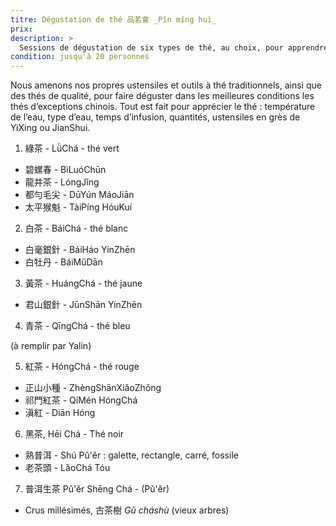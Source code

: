 ```yaml
---
titre: Dégustation de thé 品茗會 _Pǐn míng huì_
prix: 
description: >
  Sessions de dégustation de six types de thé, au choix, pour apprendre à connaître l’essence même des thés chinois.
condition: jusqu'à 20 personnes
---
```


Nous amenons nos propres ustensiles et outils à thé traditionnels, ainsi que des thés de qualité, pour faire déguster dans les meilleures conditions les thés d’exceptions chinois. 
Tout est fait pour apprécier le thé : température de l’eau, type d’eau, temps d’infusion, quantités, ustensiles en grès de YiXing ou JianShui.  

1. 綠茶 - LǜChá - thé vert

- 碧螺春 - BìLuóChūn
- 龍井茶 - LóngJǐng
- 都勻毛尖 - DūYún MáoJiān
- 太平猴魁 - TàiPíng HóuKuí

2. 白茶 - BáiChá - thé blanc

- 白毫銀針 - BáiHáo YínZhēn
- 白牡丹 - BáiMǔDān

3. 黃茶 - HuángChá - thé jaune

- 君山銀針 - JūnShān YínZhēn

4. 青茶 - QīngChá - thé bleu
  
(à remplir par Yalin)

5. 紅茶 - HóngChá - thé rouge

- 正山小種 - ZhèngShānXiǎoZhǒng
- 祁門紅茶 - QíMén HóngChá
- 滇紅 - Diān Hóng

6. 黑茶, Hēi Chá - Thé noir

- 熟普洱 - Shú Pǔ'ěr : galette, rectangle, carré, fossile
- 老茶頭 - LǎoChá Tóu

7. 普洱生茶 Pǔ'ěr Shēng Chá - (Pǔ'ěr)

- Crus millésimés, 古茶樹 _Gǔ cháshù_ (vieux arbres)
